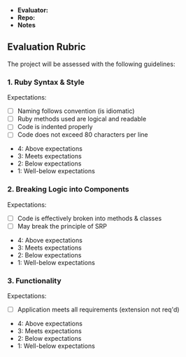 * **Evaluator:**
* **Repo:**
* **Notes**


## Evaluation Rubric

The project will be assessed with the following guidelines:

### 1. Ruby Syntax & Style

Expectations: 

- [ ] Naming follows convention (is idiomatic)
- [ ] Ruby methods used are logical and readable
- [ ] Code is indented properly
- [ ] Code does not exceed 80 characters per line

* 4: Above expectations
* 3: Meets expectations
* 2: Below expectations
* 1: Well-below expectations

### 2. Breaking Logic into Components

Expectations: 

- [ ] Code is effectively broken into methods & classes
- [ ] May break the principle of SRP

* 4: Above expectations
* 3: Meets expectations
* 2: Below expectations
* 1: Well-below expectations

### 3. Functionality

Expectations: 

- [ ] Application meets all requirements (extension not req'd)

* 4: Above expectations
* 3: Meets expectations
* 2: Below expectations
* 1: Well-below expectations